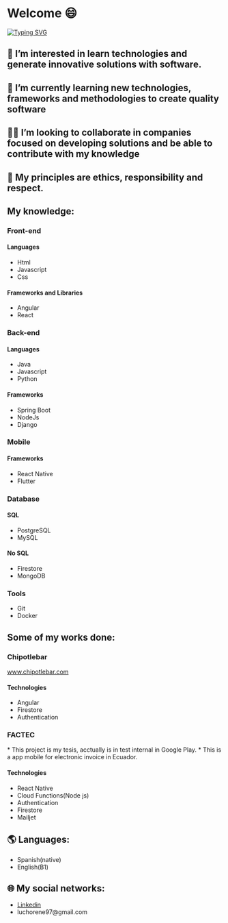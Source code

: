 # Welcome 😄
[![Typing SVG](https://readme-typing-svg.herokuapp.com?color=00D13B&width=750&lines=👋+Hi,+I’m+@LuisRenePanjon+and+I'm+Software+Engineer.+🖥)](https://git.io/typing-svg)
## 👀 I’m interested in learn technologies and generate innovative solutions with software.
## 🌱 I’m currently learning new technologies, frameworks and methodologies to create quality software
## 🧑‍💼 I’m looking to collaborate in companies focused on developing solutions and be able to contribute with my knowledge
## 🧑‍ My principles are ethics, responsibility and respect.
<h2>My knowledge:</h2>
<div>
  <div>
    <h3>Front-end</h3>
  <h4>Languages</h4>
  <ul>
  <li>Html</li>
  <li>Javascript</li>
  <li>Css</li>
</ul>
<h4>Frameworks and Libraries</h4>

<ul>
  <li>Angular</li>
  <li>React</li>
 </ul>

</div>
  <div>
</div>
  <div>
</div>
</div>
<h3>Back-end</h3>

<h4>Languages</h4>

<ul>
  <li>Java</li>
  <li>Javascript</li>
  <li>Python</li>
</ul>
<h4>Frameworks</h4>

<ul>
  <li>Spring Boot</li>
  <li>NodeJs</li>
  <li>Django</li>
</ul>

<h3>Mobile</h3>
<h4>Frameworks</h4>

<ul>
  <li>React Native</li>
  <li>Flutter</li>
</ul>

<h3>Database</h3>

<h4>SQL</h4>

<ul>
  <li>PostgreSQL</li>
  <li>MySQL</li>
</ul>
<h4>No SQL</h4>

<ul>
  <li>Firestore</li>
  <li>MongoDB</li>
</ul>
<h3>Tools</h3>

<ul>
  <li>Git</li>
  <li>Docker</li>
</ul>

<h2>Some of my works done:</h2>

<h3>Chipotlebar</h3>
<a href="https://chipotlebar.com/">www.chipotlebar.com</a>
<h4>Technologies</h4>

<ul>
  <li>Angular</li>
  <li>Firestore</li>
  <li>Authentication</li>
</ul>

<h3>FACTEC</h3>
* This project is my tesis, acctually is in test internal in Google Play.
* This is a app mobile for electronic invoice in Ecuador.
<h4>Technologies</h4>

<ul>
  <li>React Native</li>
  <li>Cloud Functions(Node js)</li>
  <li>Authentication</li>
  <li>Firestore</li>
  <li>Mailjet</li>
</ul>
<h2> 🌎 Languages:</h2> 
<ul>
  <li>Spanish(native)</li>
  <li>English(B1)</li>
</ul>
<h2> 🌐 My social networks:</h2>
<ul>
  <li><a href="https://www.linkedin.com/in/ren%C3%A9-panj%C3%B3n-a019b6174/" alt="linkedin">Linkedin</a></li>
  <li>luchorene97@gmail.com</li>
</ul>

<!---
LuisRenePanjon/LuisRenePanjon is a ✨ special ✨ repository because its `README.md` (this file) appears on your GitHub profile.
You can click the Preview link to take a look at your changes.
--->
